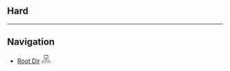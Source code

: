 ## Hard



****
## Navigation

- [Root Dir](Study_Notes_2024/Leetcode/Index.md) <img src="Assets/root.png" alt="Root Dir Folder" style="width:20px;height:20px;">